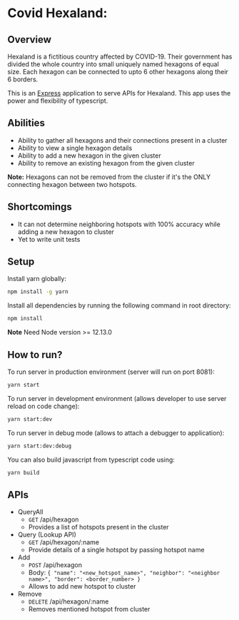 # Covid Hexaland:
## Overview

Hexaland is a fictitious country affected by COVID-19. Their government has divided the whole country into small uniquely named hexagons of equal size. Each hexagon can be connected to upto 6 other hexagons along their 6 borders.

This is an [Express](https://expressjs.com/) application to serve APIs for Hexaland. This app uses the power and flexibility of typescript.

## Abilities
- Ability to gather all hexagons and their connections present in a cluster
- Ability to view a single hexagon details
- Ability to add a new hexagon in the given cluster
- Ability to remove an existing hexagon from the given cluster

**Note:**
Hexagons can not be removed from the cluster if it's the ONLY connecting hexagon between two hotspots.

## Shortcomings
- It can not determine neighboring hotspots with 100% accuracy while adding a new hexagon to cluster
- Yet to write unit tests

## Setup
Install yarn globally:
```bash
npm install -g yarn
```

Install all dependencies by running the following command in root directory:
```bash
npm install
```

**Note**
Need Node version >= 12.13.0

## How to run?
To run server in production environment (server will run on port 8081):

```bash
yarn start
```

To run server in development environment (allows developer to use server reload on code change):
```bash
yarn start:dev
```

To run server in debug mode (allows to attach a debugger to application):
```bash
yarn start:dev:debug
```

You can also build javascript from typescript code using:
```bash
yarn build
```


## APIs
* QueryAll
  * `GET` /api/hexagon
  * Provides a list of hotspots present in the cluster
* Query (Lookup API)
  * `GET` /api/hexagon/:name
  * Provide details of a single hotspot by passing hotspot name
* Add
  * `POST` /api/hexagon
  * Body: ```{
    "name": "<new_hotspot_name>",
    "neighbor": "<neighbor name>",
    "border": <border_number>
    }```
  * Allows to add new hotspot to cluster
* Remove
  * `DELETE` /api/hexagon/:name
  * Removes mentioned hotspot from cluster

